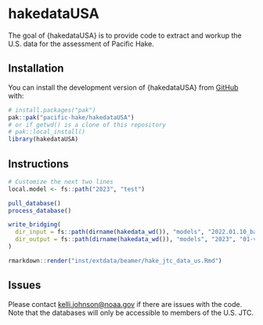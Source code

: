 
<!-- README.md is generated from README.Rmd. Please edit that file -->

# hakedataUSA

<!-- badges: start -->
<!-- badges: end -->

The goal of {hakedataUSA} is to provide code to extract and workup the
U.S. data for the assessment of Pacific Hake.

## Installation

You can install the development version of {hakedataUSA} from
[GitHub](https://github.com/) with:

``` r
# install.packages("pak")
pak::pak("pacific-hake/hakedataUSA")
# or if getwd() is a clone of this repository
# pak::local_install()
library(hakedataUSA)
```

## Instructions

``` r
# Customize the next two lines
local.model <- fs::path("2023", "test")

pull_database()
process_database()

write_bridging(
  dir_input = fs::path(dirname(hakedata_wd()), "models", "2022.01.10_base"),
  dir_output = fs::path(dirname(hakedata_wd()), "models", "2023", "01-version", "02-bridging-models")
)
```

``` r
rmarkdown::render("inst/extdata/beamer/hake_jtc_data_us.Rmd")
```

## Issues

Please contact <kelli.johnson@noaa.gov> if there are issues with the
code. Note that the databases will only be accessible to members of the
U.S. JTC.
